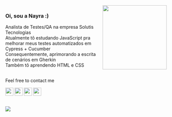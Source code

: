 <img align="right" height="200px" width="200px" border="0" src="https://i.picasion.com/pic92/b9db58c103f56228feb295d918aaf73d.gif"/>

### Oi, sou a Nayra :)

Analista de Testes/QA na empresa Solutis Tecnologias <br>
Atualmente tô estudando JavaScript pra melhorar meus testes automatizados em Cypress + Cucumber <br>
Consequentemente, aprimorando a escrita de cenários em Gherkin <br>
Também tô aprendendo HTML e CSS <br><br>

Feel free to contact me

<a href="https://www.linkedin.com/in/nayra-de-oliveira/"><img height="25px" src="https://img.shields.io/badge/LinkedIn-0077B5?style=for-the-badge&logo=linkedin&logoColor=white" target="_blank"></a>
<a href="https://www.instagram.com/nayra.olvg/"><img height="25px" src="https://img.shields.io/badge/Instagram-E4405F?style=for-the-badge&logo=instagram&logoColor=white" target="_blank"></a>
<a href="mailto:deolivenay@gmail.com/"><img height="25px" src="https://img.shields.io/badge/Gmail-D14836?style=for-the-badge&logo=gmail&logoColor=white" target="_blank"></a>
<a href="https://steamcommunity.com/id/nayliv_/"><img height="25px" src="https://img.shields.io/badge/Steam-000000?style=for-the-badge&logo=steam&logoColor=white" target="_blank"></a>

##

<img align="center" src="https://github.com/nayliv/nayliv/blob/output/github-contribution-grid-snake.svg"/>




